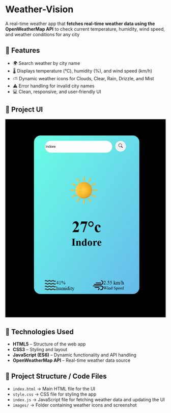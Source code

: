 # Weather-Vision
A real-time weather app that **fetches real-time weather data using the OpenWeatherMap API** to check current temperature, humidity, wind speed, and weather conditions for any city 


## 🚀 Features

  - 🌍 Search weather by city name
  - 🌡️ Displays temperature (°C), humidity (%), and wind speed (km/h)
  - ⛅ Dynamic weather icons for Clouds, Clear, Rain, Drizzle, and Mist
  - ⚠️ Error handling for invalid city names
  - 💻 Clean, responsive, and user-friendly UI

  ## 📸 Project UI

![Weather-Vision Screenshot](images/ui.png)


## 🧠 Technologies Used

  - **HTML5** – Structure of the web app 
  - **CSS3** – Styling and layout
  - **JavaScript (ES6)** – Dynamic functionality and API handling
  - **OpenWeatherMap API** – Real-time weather data source

## 📁 Project Structure / Code Files

- `index.html` → Main HTML file for the UI
- `style.css` → CSS file for styling the app
- `index.js` → JavaScript file for fetching weather data and updating the UI
- `images/` → Folder containing weather icons and screenshot



